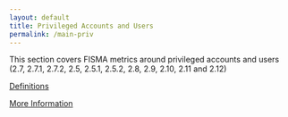 ```yaml
---
layout: default
title: Privileged Accounts and Users
permalink: /main-priv
---
```

This section covers FISMA metrics around privileged accounts and users (2.7, 2.7.1, 2.7.2, 2.5, 2.5.1, 2.5.2, 2.8, 2.9, 2.10, 2.11 and 2.12) 

[Definitions](priv-mgmt/definitions)

[More Information](priv-mgmt/more-info)
